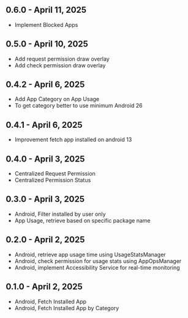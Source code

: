 ## 0.6.0 - April 11, 2025
* Implement Blocked Apps

## 0.5.0 - April 10, 2025
* Add request permission draw overlay
* Add check permission draw overlay

## 0.4.2 - April 6, 2025
* Add App Category on App Usage
* To get category better to use minimum Android 26

## 0.4.1 - April 6, 2025
* Improvement fetch app installed on android 13

## 0.4.0 - April 3, 2025
* Centralized Request Permission
* Centralized Permission Status

## 0.3.0 - April 3, 2025
* Android, Filter installed by user only
* App Usage, retrieve based on specific package name

## 0.2.0 - April 2, 2025
* Android, retrieve app usage time using UsageStatsManager
* Android, check permission for usage stats using AppOpsManager
* Android, implement Accessibility Service for real-time monitoring

## 0.1.0 - April 2, 2025
* Android, Fetch Installed App
* Android, Fetch Installed App by Category